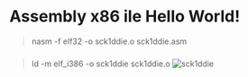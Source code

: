 # Assembly x86 ile Hello World!
> nasm -f elf32 -o sck1ddie.o sck1ddie.asm
#####
> ld -m elf_i386 -o sck1ddie sck1ddie.o
![sck1ddie](https://raw.githubusercontent.com/sck1ddie/Assembly-x86-ile-Hello-World/main/sck1ddie.png)
